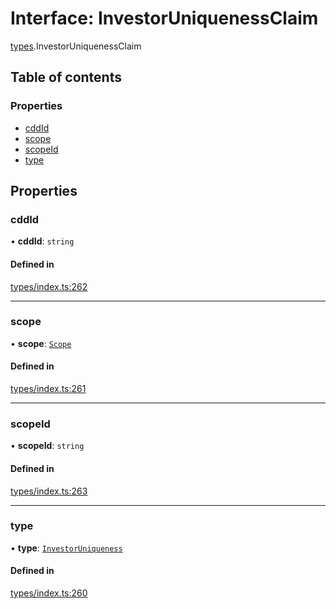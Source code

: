 # Interface: InvestorUniquenessClaim

[types](../wiki/types).InvestorUniquenessClaim

## Table of contents

### Properties

- [cddId](../wiki/types.InvestorUniquenessClaim#cddid)
- [scope](../wiki/types.InvestorUniquenessClaim#scope)
- [scopeId](../wiki/types.InvestorUniquenessClaim#scopeid)
- [type](../wiki/types.InvestorUniquenessClaim#type)

## Properties

### cddId

• **cddId**: `string`

#### Defined in

[types/index.ts:262](https://github.com/PolymeshAssociation/polymesh-sdk/blob/91c2d2d8/src/types/index.ts#L262)

___

### scope

• **scope**: [`Scope`](../wiki/types.Scope)

#### Defined in

[types/index.ts:261](https://github.com/PolymeshAssociation/polymesh-sdk/blob/91c2d2d8/src/types/index.ts#L261)

___

### scopeId

• **scopeId**: `string`

#### Defined in

[types/index.ts:263](https://github.com/PolymeshAssociation/polymesh-sdk/blob/91c2d2d8/src/types/index.ts#L263)

___

### type

• **type**: [`InvestorUniqueness`](../wiki/types.ClaimType#investoruniqueness)

#### Defined in

[types/index.ts:260](https://github.com/PolymeshAssociation/polymesh-sdk/blob/91c2d2d8/src/types/index.ts#L260)
